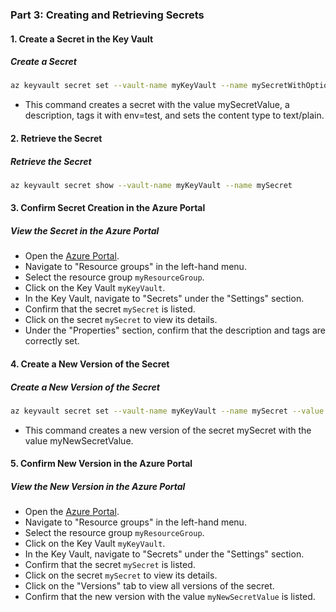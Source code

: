 ### Part 3: Creating and Retrieving Secrets

#### 1. Create a Secret in the Key Vault

##### **Create a Secret**

  ```bash
az keyvault secret set --vault-name myKeyVault --name mySecretWithOptions --value "mySecretValue" --description "This is a test secret with additional options" --tags env=test --content-type "text/plain"
  ```
- This command creates a secret with the value mySecretValue, a description, tags it with env=test, and sets the content type to text/plain.

#### 2. Retrieve the Secret

##### **Retrieve the Secret**

  ```bash
  az keyvault secret show --vault-name myKeyVault --name mySecret
  ```

#### 3. Confirm Secret Creation in the Azure Portal

##### **View the Secret in the Azure Portal**
- Open the [Azure Portal](https://portal.azure.com/).
- Navigate to "Resource groups" in the left-hand menu.
- Select the resource group `myResourceGroup`.
- Click on the Key Vault `myKeyVault`.
- In the Key Vault, navigate to "Secrets" under the "Settings" section.
- Confirm that the secret `mySecret` is listed.
- Click on the secret `mySecret` to view its details.
- Under the "Properties" section, confirm that the description and tags are correctly set.

#### 4. Create a New Version of the Secret

##### **Create a New Version of the Secret**

  ```bash
  az keyvault secret set --vault-name myKeyVault --name mySecret --value "myNewSecretValue"
  ```
- This command creates a new version of the secret mySecret with the value myNewSecretValue.

#### 5. Confirm New Version in the Azure Portal

##### **View the New Version in the Azure Portal**
- Open the [Azure Portal](https://portal.azure.com/).
- Navigate to "Resource groups" in the left-hand menu.
- Select the resource group `myResourceGroup`.
- Click on the Key Vault `myKeyVault`.
- In the Key Vault, navigate to "Secrets" under the "Settings" section.
- Confirm that the secret `mySecret` is listed.
- Click on the secret `mySecret` to view its details.
- Click on the "Versions" tab to view all versions of the secret.
- Confirm that the new version with the value `myNewSecretValue` is listed.